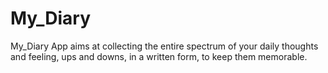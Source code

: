 # My_Diary
My_Diary App aims at collecting the entire spectrum of your daily thoughts and feeling, ups and downs, in a written form, to keep them memorable.
